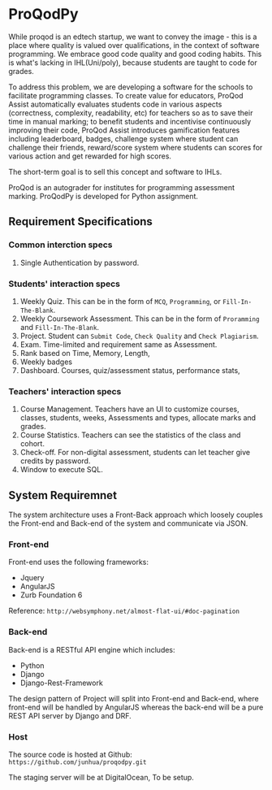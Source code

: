 # ProQodPy

While proqod is an edtech startup, we want to convey the image - this is a place where quality is valued over qualifications, in the context of software programming. We embrace good code quality and good coding habits. This is what's lacking in IHL(Uni/poly), because students are taught to code for grades.

To address this problem, we are developing a software for the schools to facilitate programming classes. To create value for educators, ProQod Assist automatically evaluates students code in various aspects (correctness, complexity, readability, etc) for teachers so as to save their time in manual marking; to benefit students and incentivise continuously improving their code, ProQod Assist introduces gamification features including leaderboard, badges, challenge system where student can challenge their friends, reward/score system where students can scores for various action and get rewarded for high scores. 

The short-term goal is to sell this concept and software to IHLs.

ProQod is an autograder for institutes for programming assessment marking. ProQodPy is developed for Python assignment.

## Requirement Specifications

### Common interction specs
1. Single Authentication by password.

### Students' interaction specs
1. Weekly Quiz. This can be in the form of `MCQ`, `Programming`, or `Fill-In-The-Blank`.
2. Weekly Coursework Assessment. This can be in the form of `Proramming` and `Fill-In-The-Blank`.
3. Project. Student can `Submit Code`, `Check Quality` and `Check Plagiarism`.
4. Exam. Time-limited and requirement same as Assessment.
5. Rank based on Time, Memory, Length, 
6. Weekly badges
7. Dashboard. Courses, quiz/assessment status, performance stats, 

### Teachers' interaction specs
1. Course Management. Teachers have an UI to customize courses, classes, students, weeks, Assessments and types, allocate marks and grades.
2. Course Statistics. Teachers can see the statistics of the class and cohort.
3. Check-off. For non-digital assessment, students can let teacher give credits by password.
4. Window to execute SQL.

## System Requiremnet
The system architecture uses a Front-Back approach which loosely couples the Front-end and Back-end of the system and communicate via JSON.

### Front-end
Front-end uses the following frameworks:
* Jquery
* AngularJS
* Zurb Foundation 6

Reference:
`http://websymphony.net/almost-flat-ui/#doc-pagination`


### Back-end
Back-end is a RESTful API engine which includes:
* Python
* Django
* Django-Rest-Framework

The design pattern of Project will split into Front-end and Back-end, where front-end will be handled by AngularJS whereas the back-end will be a pure REST API server by Django and DRF.

### Host
The source code is hosted at Github:
```https://github.com/junhua/proqodpy.git```

The staging server will be at DigitalOcean, To be setup.

